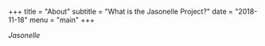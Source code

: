 +++
title = "About"
subtitle = "What is the Jasonelle Project?"
date = "2018-11-18"
menu = "main"
+++

*Jasonelle* 

